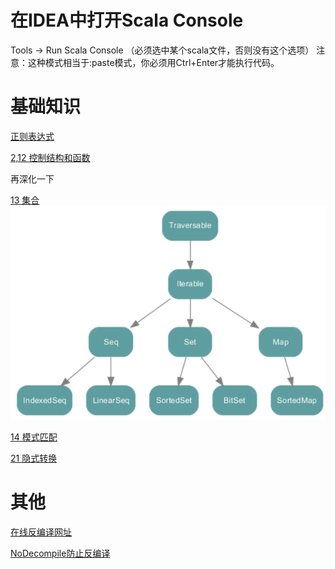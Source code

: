 

# 在IDEA中打开Scala Console
Tools -> Run Scala Console （必须选中某个scala文件，否则没有这个选项）
注意：这种模式相当于:paste模式，你必须用Ctrl+Enter才能执行代码。


# 基础知识


[正则表达式](Regexp.scala)


[2,12 控制结构和函数](ControlAndFunction.scala)


再深化一下

[13 集合](CollectionDemo.scala)
![](img/集合.png)


[14 模式匹配](MatchDemo.scala)

[21 隐式转换](ImplicitDemo.scala)

# 其他
[在线反编译网址](http://www.javadecompilers.com/)

[NoDecompile防止反编译](NoDecompile.scala)








